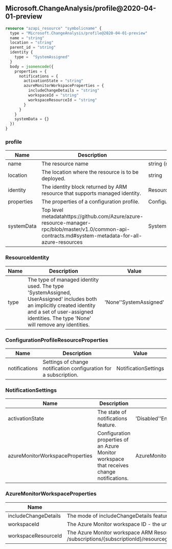 ## Microsoft.ChangeAnalysis/profile@2020-04-01-preview

```terraform
resource "azapi_resource" "symbolicname" {
  type = "Microsoft.ChangeAnalysis/profile@2020-04-01-preview"
  name = "string"
  location = "string"
  parent_id = "string"
  identity {
    type =  "SystemAssigned"
  }
  body = jsonencode({
    properties = {
      notifications = {
        activationState = "string"
        azureMonitorWorkspaceProperties = {
          includeChangeDetails = "string"
          workspaceId = "string"
          workspaceResourceId = "string"
        }
      }
    }
    systemData = {}
  })
}

```

### profile

| Name | Description | Value |
|-|-|-|
| name | The resource name | string (required) |
| location | The location where the resource is to be deployed. | string |
| identity | The identity block returned by ARM resource that supports managed identity. | ResourceIdentity |
| properties | The properties of a configuration profile. | ConfigurationProfileResourceProperties |
| systemData | Top level metadatahttps://github.com/Azure/azure-resource-manager-rpc/blob/master/v1.0/common-api-contracts.md#system-metadata-for-all-azure-resources | SystemData |


### ResourceIdentity

| Name | Description | Value |
|-|-|-|
| type | The type of managed identity used. The type 'SystemAssigned, UserAssigned' includes both an implicitly created identity and a set of user-assigned identities. The type 'None' will remove any identities. | 'None''SystemAssigned' |


### ConfigurationProfileResourceProperties

| Name | Description | Value |
|-|-|-|
| notifications | Settings of change notification configuration for a subscription. | NotificationSettings |


### NotificationSettings

| Name | Description | Value |
|-|-|-|
| activationState | The state of notifications feature. | 'Disabled''Enabled''None' |
| azureMonitorWorkspaceProperties | Configuration properties of an Azure Monitor workspace that receives change notifications. | AzureMonitorWorkspaceProperties |


### AzureMonitorWorkspaceProperties

| Name | Description | Value |
|-|-|-|
| includeChangeDetails | The mode of includeChangeDetails feature. The flag configures whether to include or exclude content of the change before and after values. | 'Exclude''Include''None' |
| workspaceId | The Azure Monitor workspace ID - the unique identifier for the Log Analytics workspace. | string |
| workspaceResourceId | The Azure Monitor workspace ARM Resource ID. The resource ID should be in the following format: /subscriptions/{subscriptionId}/resourcegroups/{resourceGroupName}/providers/Microsoft.OperationalInsights/workspaces/{workspaceName} | string |
